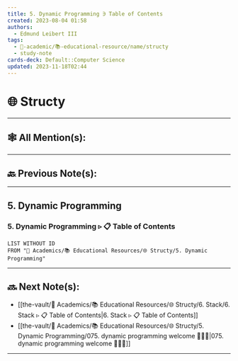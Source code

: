 ```yaml
---
title: 5. Dynamic Programming ∋ Table of Contents
created: 2023-08-04 01:58
authors:
  - Edmund Leibert III
tags:
  - 🔴-academic/📚-educational-resource/name/structy
  - study-note
cards-deck: Default::Computer Science
updated: 2023-11-18T02:44
---
```


# 🌐 Structy

---

## 🕸️ All Mention(s): 

---

## 🔙 Previous Note(s):

---

## 5. Dynamic Programming


### 5. Dynamic Programming ▹ 📋 Table of Contents
```dataview
LIST WITHOUT ID
FROM "🔴 Academics/📚 Educational Resources/🌐 Structy/5. Dynamic Programming"
```


---

## 🔜 Next Note(s):
- [[the-vault/🔴 Academics/📚 Educational Resources/🌐 Structy/6. Stack/6. Stack ▹ 📋 Table of Contents|6. Stack ▹ 📋 Table of Contents]]
- [[the-vault/🔴 Academics/📚 Educational Resources/🌐 Structy/5. Dynamic Programming/075. dynamic programming welcome 👨🏻‍🏫|075. dynamic programming welcome 👨🏻‍🏫]]

---



